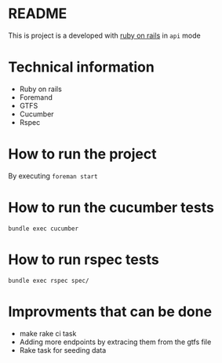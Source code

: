 # README

This is project is a developed with [ruby on rails](https://rubyonrails.org) in `api` mode

# Technical information
* Ruby on rails
* Foremand
* GTFS
* Cucumber
* Rspec


# How to run the project
By executing `foreman start`

# How to run the cucumber tests
`bundle exec cucumber`

# How to run rspec tests
`bundle exec rspec spec/`

# Improvments that can be done
* make rake ci task
* Adding more endpoints by extracing them from the gtfs file
* Rake task for seeding data